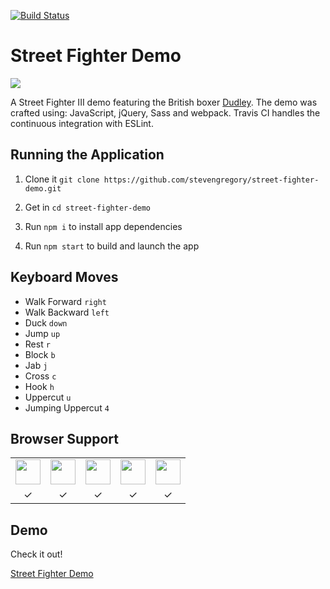 [![Build Status](https://travis-ci.org/stevengregory/street-fighter-demo.svg?branch=master)](https://travis-ci.org/stevengregory/street-fighter-demo)

# Street Fighter Demo

![](http://i.imgur.com/titqNDJ.png)

A Street Fighter III demo featuring the British boxer <a href="https://en.wikipedia.org/wiki/Dudley_(Street_Fighter)" target="_blank">Dudley</a>. The demo was crafted using: JavaScript, jQuery, Sass and webpack. Travis CI handles the continuous integration with ESLint.

## Running the Application

1. Clone it `git clone https://github.com/stevengregory/street-fighter-demo.git`

1. Get in `cd street-fighter-demo`

1. Run `npm i` to install app dependencies

1. Run `npm start` to build and launch the app

## Keyboard Moves

* Walk Forward `right`
* Walk Backward `left`
* Duck `down`
* Jump `up`
* Rest `r`
* Block `b`
* Jab `j`
* Cross `c`
* Hook `h`
* Uppercut `u`
* Jumping Uppercut `4`

## Browser Support

<table>
  <tbody>
    <tr>
      <td><img src="http://img3.wikia.nocookie.net/__cb20120330024137/logopedia/images/d/d7/Google_Chrome_logo_2011.svg" height="40"></td>
      <td><img src="http://th09.deviantart.net/fs71/200H/f/2013/185/e/b/firefox_2013_vector_icon_by_thegoldenbox-d6bxsye.png" height="40"></td>
      <td><img src="https://upload.wikimedia.org/wikipedia/commons/thumb/1/1b/Internet_Explorer_9_icon.svg/2000px-Internet_Explorer_9_icon.svg.png" height="40"></td>
      <td><img src="http://upload.wikimedia.org/wikipedia/commons/d/d4/Opera_browser_logo_2013.png" height="40"></td>
      <td><img src="http://media.idownloadblog.com/wp-content/uploads/2014/06/Safari-logo-OS-X-Yosemite.png" height="40"></td>
    </tr>
    <tr>
      <td align="center">✓</td>
      <td align="center">✓</td>
      <td align="center">✓</td>
      <td align="center">✓</td>
      <td align="center">✓</td>
    </tr>
  </tbody>
</table>

## Demo

Check it out!

<a href="http://stevengregory.ninja/demos/street-fighter-demo/" target="_blank">Street Fighter Demo</a>